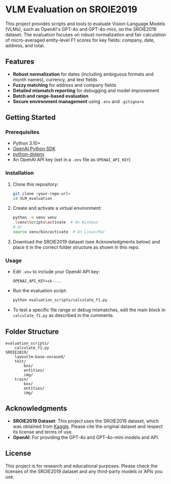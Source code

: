 # VLM Evaluation on SROIE2019

This project provides scripts and tools to evaluate Vision-Language Models (VLMs), such as OpenAI's GPT-4o and GPT-4o-mini, on the SROIE2019 dataset. The evaluation focuses on robust normalization and fair calculation of micro-averaged entity-level F1 scores for key fields: company, date, address, and total.

## Features
- **Robust normalization** for dates (including ambiguous formats and month names), currency, and text fields
- **Fuzzy matching** for address and company fields
- **Detailed mismatch reporting** for debugging and model improvement
- **Batch and range-based evaluation**
- **Secure environment management** using `.env` and `.gitignore`

## Getting Started

### Prerequisites
- Python 3.10+
- [OpenAI Python SDK](https://github.com/openai/openai-python)
- [python-dotenv](https://pypi.org/project/python-dotenv/)
- An OpenAI API key (set in a `.env` file as `OPENAI_API_KEY`)

### Installation
1. Clone this repository:
   ```sh
   git clone <your-repo-url>
   cd VLM_evaluation
   ```
2. Create and activate a virtual environment:
   ```sh
   python -m venv venv
   .\venv\Scripts\activate  # On Windows
   # Or
   source venv/bin/activate  # On Linux/Mac
   ```
3. Download the SROIE2019 dataset (see Acknowledgments below) and place it in the correct folder structure as shown in this repo.

### Usage
- Edit `.env` to include your OpenAI API key:
  ```
  OPENAI_API_KEY=sk-...
  ```
- Run the evaluation script:
  ```sh
  python evaluation_scripts/calculate_f1.py
  ```
- To test a specific file range or debug mismatches, edit the main block in `calculate_f1.py` as described in the comments.

## Folder Structure
```
evaluation_scripts/
    calculate_f1.py
SROIE2019/
    layoutlm-base-uncased/
    test/
        box/
        entities/
        img/
    train/
        box/
        entities/
        img/
```

## Acknowledgments
- **SROIE2019 Dataset**: This project uses the SROIE2019 dataset, which was obtained from [Kaggle](https://www.kaggle.com/datasets/urbikn/sroie-datasetv2). Please cite the original dataset and respect its license and terms of use.
- **OpenAI**: For providing the GPT-4o and GPT-4o-mini models and API.

## License
This project is for research and educational purposes. Please check the licenses of the SROIE2019 dataset and any third-party models or APIs you use.
